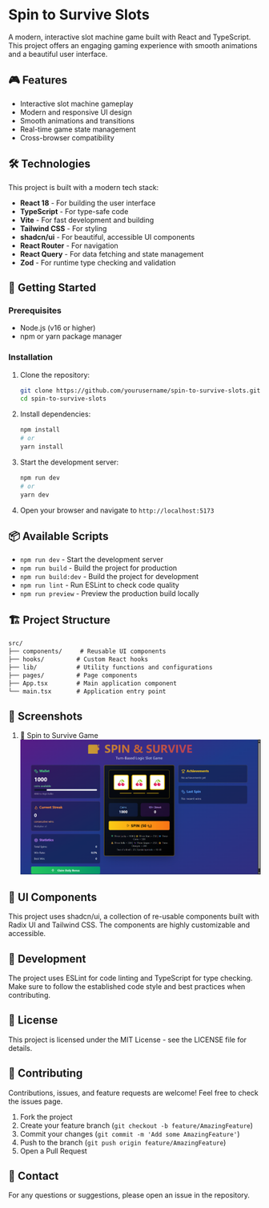 # Spin to Survive Slots

A modern, interactive slot machine game built with React and TypeScript. This project offers an engaging gaming experience with smooth animations and a beautiful user interface.

## 🎮 Features

- Interactive slot machine gameplay
- Modern and responsive UI design
- Smooth animations and transitions
- Real-time game state management
- Cross-browser compatibility

## 🛠️ Technologies

This project is built with a modern tech stack:

- **React 18** - For building the user interface
- **TypeScript** - For type-safe code
- **Vite** - For fast development and building
- **Tailwind CSS** - For styling
- **shadcn/ui** - For beautiful, accessible UI components
- **React Router** - For navigation
- **React Query** - For data fetching and state management
- **Zod** - For runtime type checking and validation

## 🚀 Getting Started

### Prerequisites

- Node.js (v16 or higher)
- npm or yarn package manager

### Installation

1. Clone the repository:

   ```bash
   git clone https://github.com/yourusername/spin-to-survive-slots.git
   cd spin-to-survive-slots
   ```

2. Install dependencies:

   ```bash
   npm install
   # or
   yarn install
   ```

3. Start the development server:

   ```bash
   npm run dev
   # or
   yarn dev
   ```

4. Open your browser and navigate to `http://localhost:5173`

## 📦 Available Scripts

- `npm run dev` - Start the development server
- `npm run build` - Build the project for production
- `npm run build:dev` - Build the project for development
- `npm run lint` - Run ESLint to check code quality
- `npm run preview` - Preview the production build locally

## 🏗️ Project Structure

```
src/
├── components/     # Reusable UI components
├── hooks/         # Custom React hooks
├── lib/           # Utility functions and configurations
├── pages/         # Page components
├── App.tsx        # Main application component
└── main.tsx       # Application entry point
```

## 📸 Screenshots

1. 🦁 Spin to Survive Game
   ![Spin to Survive Game](src/assets/images/spin-survive.png)

## 🎨 UI Components

This project uses shadcn/ui, a collection of re-usable components built with Radix UI and Tailwind CSS. The components are highly customizable and accessible.

## 🔧 Development

The project uses ESLint for code linting and TypeScript for type checking. Make sure to follow the established code style and best practices when contributing.

## 📝 License

This project is licensed under the MIT License - see the LICENSE file for details.

## 🤝 Contributing

Contributions, issues, and feature requests are welcome! Feel free to check the issues page.

1. Fork the project
2. Create your feature branch (`git checkout -b feature/AmazingFeature`)
3. Commit your changes (`git commit -m 'Add some AmazingFeature'`)
4. Push to the branch (`git push origin feature/AmazingFeature`)
5. Open a Pull Request

## 📧 Contact

For any questions or suggestions, please open an issue in the repository.
